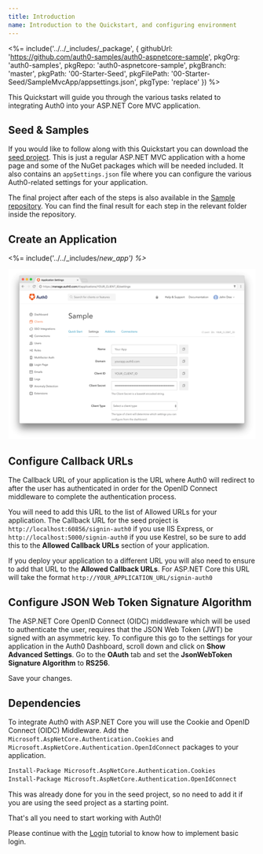 ```yaml
---
title: Introduction
name: Introduction to the Quickstart, and configuring environment
---
```


<%= include('../../_includes/_package', {
  githubUrl: 'https://github.com/auth0-samples/auth0-aspnetcore-sample',
  pkgOrg: 'auth0-samples',
  pkgRepo: 'auth0-aspnetcore-sample',
  pkgBranch: 'master',
  pkgPath: '00-Starter-Seed',
  pkgFilePath: '00-Starter-Seed/SampleMvcApp/appsettings.json',
  pkgType: 'replace'
}) %>

This Quickstart will guide you through the various tasks related to integrating Auth0 into your ASP.NET Core MVC application. 

## Seed & Samples

If you would like to follow along with this Quickstart you can download the [seed project](https://github.com/auth0-samples/auth0-aspnetcore-sample/tree/master/00-Starter-Seed). This is just a regular ASP.NET MVC application with a home page and some of the NuGet packages which will be needed included. It also contains an `appSettings.json` file where you can configure the various Auth0-related settings for your application.

The final project after each of the steps is also available in the [Sample repository](https://github.com/auth0-samples/auth0-aspnetcore-sample). You can find the final result for each step in the relevant folder inside the repository.

## Create an Application

<%= include('../../_includes/_new_app') %>_

![App Dashboard](/media/articles/angularjs/app_dashboard.png)

## Configure Callback URLs

The Callback URL of your application is the URL where Auth0 will redirect to after the user has authenticated in order for the OpenID Connect middleware to complete the authentication process.

You will need to add this URL to the list of Allowed URLs for your application. The Callback URL for the seed project is `http://localhost:60856/signin-auth0` if you use IIS Express, or `http://localhost:5000/signin-auth0` if you use Kestrel, so be sure to add this to the **Allowed Callback URLs** section of your application.

If you deploy your application to a different URL you will also need to ensure to add that URL to the **Allowed Callback URLs**. For ASP.NET Core this URL will take the format `http://YOUR_APPLICATION_URL/signin-auth0`  

## Configure JSON Web Token Signature Algorithm

The ASP.NET Core OpenID Connect (OIDC) middleware which will be used to authenticate the user, requires that the JSON Web Token (JWT) be signed with an asymmetric key. To configure this go to the settings for your application in the Auth0 Dashboard, scroll down and click on **Show Advanced Settings**. Go to the **OAuth** tab and set the **JsonWebToken Signature Algorithm** to **RS256**.

Save your changes.     

## Dependencies

To integrate Auth0 with ASP.NET Core you will use the Cookie and OpenID Connect (OIDC) Middleware. Add the `Microsoft.AspNetCore.Authentication.Cookies` and `Microsoft.AspNetCore.Authentication.OpenIdConnect` packages to your application.

```bash
Install-Package Microsoft.AspNetCore.Authentication.Cookies
Install-Package Microsoft.AspNetCore.Authentication.OpenIdConnect
```

This was already done for you in the seed project, so no need to add it if you are using the seed project as a starting point.

That's all you need to start working with Auth0! 

Please continue with the [Login](/quickstart/webapp/aspnet-core/01-login) tutorial to know how to implement basic login.
